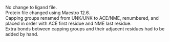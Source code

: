 No change to ligand file.  
Protein file changed using Maestro 12.6.  
Capping groups renamed from UNK/UNK to ACE/NME, renumbered, and placed 
in order with ACE first residue and NME last residue.  
Extra bonds between capping groups and their adjacent residues had 
to be added by hand.
